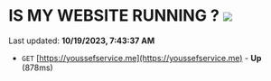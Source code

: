 # IS MY WEBSITE RUNNING ? [![](https://img.shields.io/static/v1?label=Sponsor&message=%E2%9D%A4&logo=GitHub&color=%23fe8e86)](https://github.com/sponsors/<username>)

Last updated: **10/19/2023, 7:43:37 AM**

- `GET` [https://youssefservice.me](https://youssefservice.me) - **Up** (878ms)
